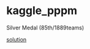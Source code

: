 # kaggle_pppm

Silver Medal (85th/1889teams)

[solution](https://www.kaggle.com/competitions/us-patent-phrase-to-phrase-matching/discussion/337458)

